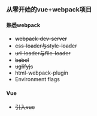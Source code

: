 ### 从零开始的vue+webpack项目

####  熟悉webpack
- <del>webpack-dev-server</del>
- <del>css-loader与style-loader</del>
- <del>url-loader与file-loader</del>
- <del>babel</del>
- <del>uglifyjs</del>
- <tbd>html-webpack-plugin</tbd>
- <tbd>Environment flags</tbd>

#### Vue
- <del>引入vue</del>